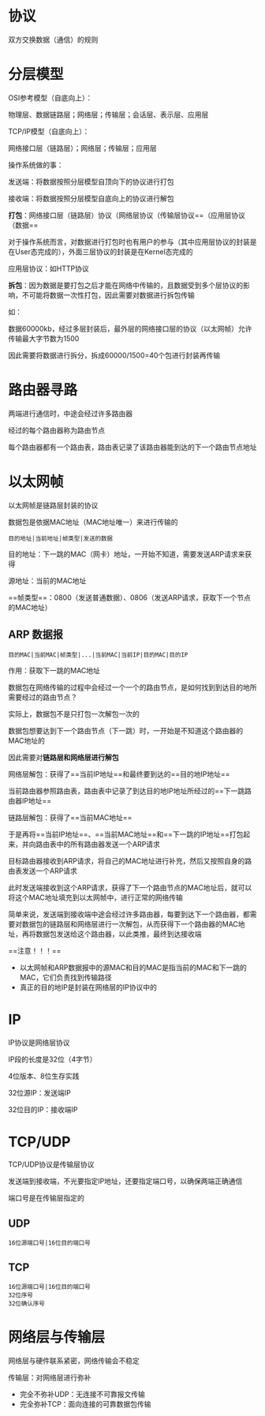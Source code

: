 # 协议

双方交换数据（通信）的规则



# 分层模型

OSI参考模型（自底向上）：

物理层、数据链路层；网络层；传输层；会话层、表示层、应用层

TCP/IP模型（自底向上）：

网络接口层（链路层）；网络层；传输层；应用层



操作系统做的事：

发送端：将数据按照分层模型自顶向下的协议进行打包

接收端：将数据按照分层模型自底向上的协议进行解包



**打包**：网络接口层（链路层）协议（网络层协议（传输层协议==（应用层协议（数据==

对于操作系统而言，对数据进行打包时也有用户的参与（其中应用层协议的封装是在User态完成的），外面三层协议的封装是在Kernel态完成的

应用层协议：如HTTP协议



**拆包**：因为数据是要打包之后才能在网络中传输的，且数据受到多个层协议的影响，不可能将数据一次性打包，因此需要对数据进行拆包传输

如：

数据60000kb，经过多层封装后，最外层的网络接口层的协议（以太网帧）允许传输最大字节数为1500

因此需要将数据进行拆分，拆成60000/1500=40个包进行封装再传输



# 路由器寻路

两端进行通信时，中途会经过许多路由器

经过的每个路由器称为路由节点

每个路由器都有一个路由表，路由表记录了该路由器能到达的下一个路由节点地址



# 以太网帧

以太网帧是链路层封装的协议

数据包是依据MAC地址（MAC地址唯一）来进行传输的

```
目的地址|当前地址|帧类型|发送的数据
```

目的地址：下一跳的MAC（网卡）地址，一开始不知道，需要发送ARP请求来获得

源地址：当前的MAC地址

==帧类型==：0800（发送普通数据）、0806（发送ARP请求，获取下一个节点的MAC地址）



## ARP 数据报

```
目的MAC|当前MAC|帧类型|...|当前MAC|当前IP|目的MAC|目的IP
```

作用：获取下一跳的MAC地址



数据包在网络传输的过程中会经过一个一个的路由节点，是如何找到到达目的地所需要经过的路由节点？

实际上，数据包不是只打包一次解包一次的

数据包想要达到下一个路由节点（下一跳）时，一开始是不知道这个路由器的MAC地址的

因此需要对**链路层和网络层进行解包**

网络层解包：获得了==当前IP地址==和最终要到达的==目的地IP地址==

当前路由器参照路由表，路由表中记录了到达目的地IP地址所经过的==下一跳路由器IP地址==

链路层解包：获得了==当前MAC地址==

于是再将==当前IP地址==、==当前MAC地址==和==下一跳的IP地址==打包起来，并向路由表中的所有路由器发送一个ARP请求

目标路由器接收到ARP请求，将自己的MAC地址进行补充，然后又按照自身的路由表发送一个ARP请求

此时发送端接收到这个ARP请求，获得了下一个路由节点的MAC地址后，就可以将这个MAC地址填充到以太网帧中，进行正常的网络传输

简单来说，发送端到接收端中途会经过许多路由器，每要到达下一个路由器，都需要对数据包的链路层和网络层进行一次解包，从而获得下一个路由器的MAC地址，再将数据包发送给这个路由器，以此类推，最终到达接收端



==注意！！！==

- 以太网帧和ARP数据报中的源MAC和目的MAC是指当前的MAC和下一跳的MAC，它们负责找到传输路径
- 真正的目的地IP是封装在网络层的IP协议中的



# IP

IP协议是网络层协议

IP段的长度是32位（4字节）

4位版本、8位生存实践

32位源IP：发送端IP

32位目的IP：接收端IP



# TCP/UDP

TCP/UDP协议是传输层协议

发送端到接收端，不光要指定IP地址，还要指定端口号，以确保两端正确通信

端口号是在传输层指定的



## UDP

```
16位源端口号|16位目的端口号
```



## TCP

```
16位源端口号|16位目的端口号
32位序号
32位确认序号
```



# 网络层与传输层

网络层与硬件联系紧密，网络传输会不稳定

传输层：对网络层进行弥补

- 完全不弥补UDP：无连接不可靠报文传输
- 完全弥补TCP：面向连接的可靠数据包传输

